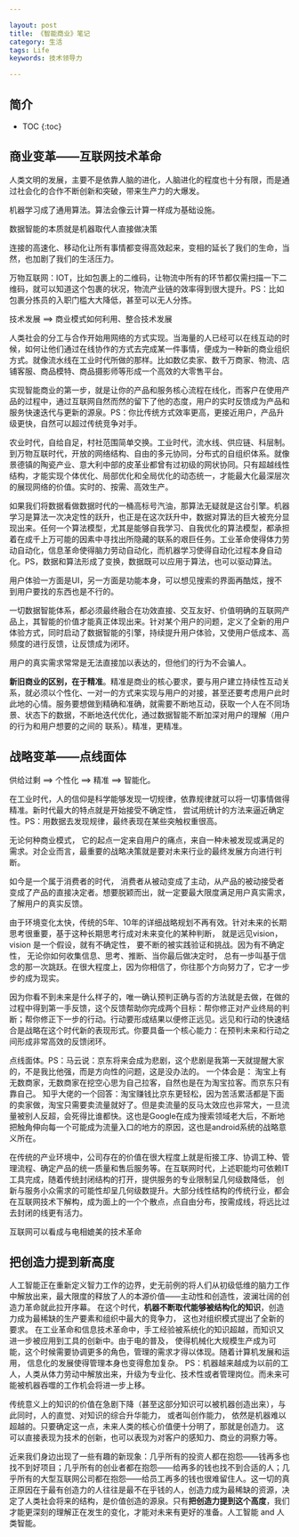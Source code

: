 ```yaml
---

layout: post
title: 《智能商业》笔记
category: 生活
tags: Life
keywords: 技术领导力

---
```


## 简介

* TOC
{:toc}

## 商业变革——互联网技术革命

人类文明的发展，主要不是依靠人脑的进化，人脑进化的程度也十分有限，而是通过社会化的合作不断创新和突破，带来生产力的大爆发。

机器学习成了通用算法。算法会像云计算一样成为基础设施。

数据智能的本质就是机器取代人直接做决策

连接的高速化、移动化让所有事情都变得高效起来，变相的延长了我们的生命，当然，也加剧了我们的生活压力。

万物互联网：IOT，比如包裹上的二维码，让物流中所有的环节都仅需扫描一下二维码，就可以知道这个包裹的状况，物流产业链的效率得到很大提升。PS：比如包裹分拣员的入职门槛大大降低，甚至可以无人分拣。

技术发展 ==> 商业模式如何利用、整合技术发展

人类社会的分工与合作开始用网络的方式实现。当海量的人已经可以在线互动的时候，如何让他们通过在线协作的方式去完成某一件事情，便成为一种新的商业组织方式。就像流水线在工业时代所做的那样。比如数亿卖家、数千万商家、物流、店铺客服、商品模特、商品摄影师等形成一个高效的大零售平台。

实现智能商业的第一步，就是让你的产品和服务核心流程在线化，而客户在使用产品的过程中，通过互联网自然而然的留下了他的态度，用户的实时反馈成为产品和服务快速迭代与更新的源泉。PS：你比传统方式效率更高，更接近用户，产品升级更快，自然可以超过传统竞争对手。

农业时代，自给自足，村社范围简单交换。工业时代，流水线、供应链、科层制。到万物互联时代，开放的网络结构、自由的多元协同，分布式的自组织体系。就像景德镇的陶瓷产业、意大利中部的皮革业都曾有过初级的网状协同。只有超越线性结构，才能实现个体优化、局部优化和全局优化的动态统一，才能最大化最深层次的展现网络的价值。实时的、按需、高效生产。

如果我们将数据看做数据时代的一桶高标号汽油，那算法无疑就是这台引擎。机器学习是算法一次决定性的跃升，也正是在这次跃升中，数据对算法的巨大被充分显现出来。任何一个算法模型，尤其是能够自我学习、自我优化的算法模型，都承担着在成千上万可能的因素中寻找出所隐藏的联系的艰巨任务。工业革命使得体力劳动自动化，信息革命使得脑力劳动自动化，而机器学习使得自动化过程本身自动化。PS，数据和算法形成了变换，数据既可以应用于算法，也可以驱动算法。

用户体验一方面是UI，另一方面是功能本身，可以想见搜索的界面再酷炫，搜不到用户要找的东西也是不行的。

一切数据智能体系，都必须最终融合在功效直接、交互友好、价值明确的互联网产品上，其智能的价值才能真正体现出来。针对某个用户的问题，定义了全新的用户体验方式，同时启动了数据智能的引擎，持续提升用户体验，又使用户低成本、高频度的进行反馈，让反馈成为闭环。

用户的真实需求常常是无法直接加以表达的，但他们的行为不会骗人。

**新旧商业的区别，在于精准**。精准是商业的核心要求，要与用户建立持续性互动关系，就必须以个性化、一对一的方式来实现与用户的对接，甚至还要考虑用户此时此地的心情。服务要想做到精确和准确，就需要不断地互动，获取一个人在不同场景、状态下的数据，不断地迭代优化，通过数据智能不断加深对用户的理解（用户的行为和用户想要的之间的 联系）。精准，更精准。

## 战略变革——点线面体

供给过剩 ==> 个性化 ==> 精准 ==> 智能化。

在工业时代，人的信仰是科学能够发现一切规律，依靠规律就可以将一切事情做得精准。新时代最大的特点就是开始接受不确定性， 尝试用统计的方法来逼近确定性。PS：用数据去发现规律，最终表现在某些突触权重很高。

无论何种商业模式， 它的起点一定来自用户的痛点，来自一种未被发现或满足的需求。对企业而言，最重要的战略决策就是要对未来行业的最终发展方向进行判断。

如今是一个属于消费者的时代， 消费者从被动变成了主动，从产品的被动接受者变成了产品的直接决定者。想要脱颖而出，就一定要最大限度满足用户真实需求，了解用户的真实反馈。

由于环境变化太快，传统的5年、10年的详细战略规划不再有效。针对未来的长期思考很重要，基于这种长期思考行成对未来变化的某种判断， 就是远见vision，vision 是一个假设，就有不确定性， 要不断的被实践验证和挑战。因为有不确定性， 无论你如何收集信息、思考、推断、当你最后做决定时， 总有一步叫基于信念的那一次跳跃。在很大程度上，因为你相信了，你往那个方向努力了，它才一步步的成为现实。 

因为你看不到未来是什么样子的，唯一确认预判正确与否的方法就是去做，在做的过程中得到第一手反馈，这个反馈帮助你完成两个目标：帮你修正对产业终局的判断；帮你修正下一步的行动。行动要形成结果以便修正远见。远见和行动的快速结合是战略在这个时代新的表现形式。你要具备一个核心能力：在预判未来和行动之间形成非常高效的反馈闭环。

点线面体。PS：马云说：京东将来会成为悲剧，这个悲剧是我第一天就提醒大家的，不是我比他强，而是方向性的问题，这是没办法的。 一个体会是： 淘宝上有无数商家，无数商家在挖空心思为自己拉客，自然也是在为淘宝拉客。而京东只有靠自己。 知乎大佬的一个回答：淘宝赚钱比京东更轻松，因为苦活累活都是下面的卖家做，淘宝只需要卖流量就好了。但是卖流量的反马太效应也非常大，一旦流量被别人反超，会死得比谁都快。这也是Google在成为搜索领域老大后，不断地把触角伸向每一个可能成为流量入口的地方的原因，这也是android系统的战略意义所在。

在传统的产业环境中，公司存在的价值在很大程度上就是衔接工序、协调工种、管理流程、确定产品的统一质量和售后服务等。在互联网时代，上述职能均可依赖IT工具完成，随着传统封闭结构的打开，提供服务的专业限制呈几何级数降低， 创新与服务小众需求的可能性却呈几何级数提升。大部分线性结构的传统行业，都会在互联网技术下解构，成为面上的一个个散点，点自由分布，按需成线，将远比过去封闭的线更有活力。

互联网可以看成与电相媲美的技术革命

## 把创造力提到新高度

人工智能正在重新定义智力工作的边界，史无前例的将人们从初级低维的脑力工作中解放出来，最大限度的释放了人的本源价值——主动性和创造性，波澜壮阔的创造力革命就此拉开序幕。 在这个时代，**机器不断取代能够被结构化的知识**，创造力成为最稀缺的生产要素和组织中最大的竞争力， 这也对组织模式提出了全新的要求。 
在工业革命和信息技术革命中，手工经验被系统化的知识超越，而知识又进一步被应用到工具的创新中。由于电的普及， 使得机械化大规模生产成为可能，这个时候需要协调更多的角色，管理的需求才得以体现。随着计算机发展和运用， 信息化的发展使得管理本身也变得愈加复杂。 PS：机器越来越成为以前的工人，人类从体力劳动中解放出来，升级为专业化、技术性或者管理岗位。而未来可能被机器吞噬的工作机会将进一步上移。

传统意义上的知识的价值在急剧下降（甚至这部分知识可以被机器创造出来），与此同时，人的直觉、对知识的综合升华能力， 或者叫创作能力， 依然是机器难以超越的。只要确定这一点，未来人类的核心价值便十分明了，那就是创造力。 这可以直接表现为技术的创新，也可以表现为对客户的感知力、商业的洞察力等。

近来我们身边出现了一些有趣的新现象：几乎所有的投资人都在抱怨——钱再多也找不到好项目；几乎所有的创业者都在抱怨——给再多的钱也找不到合适的人；几乎所有的大型互联网公司都在抱怨——给员工再多的钱也很难留住人。这一切的真正原因在于最有创造力的人往往是最不在乎钱的人，创造力成为最稀缺的资源，决定了人类社会将来的结构，是价值创造的源泉。只有**把创造力提到这个高度**，我们才能更深刻的理解正在发生的变化，才能对未来有更好的准备。人工智能 and 人类智能。



